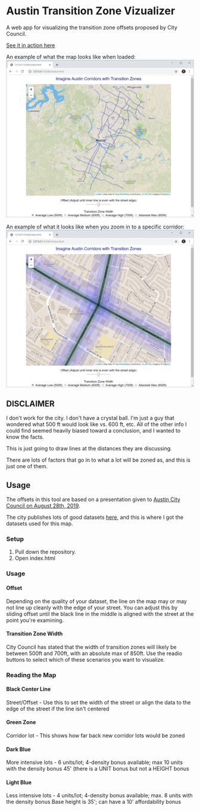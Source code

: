 # Austin Transition Zone Vizualizer
A web app for visualizing the transition zone offsets proposed by City Council.

[See it in action here](https://github.com/tannerblair/austin-transition-zone-vizualizer)


An example of what the map looks like when loaded:
![](images/sample.png)

An example of what it looks like when you zoom in to a specific corridor:
![](images/sample-zoomed.PNG)

## DISCLAIMER
I don't work for the city. I don't have a crystal ball. I'm just a guy that wondered what 500 ft would look like vs. 600 ft, etc. All of the other info I could find seemed heavily biased toward a conclusion, and I wanted to know the facts. 

This is just going to draw lines at the distances they are discussing. 

There are lots of factors that go in to what a lot will be zoned as, and this is just one of them.

## Usage
The offsets in this tool are based on a presentation given to [Austin City Council on August 28th, 2019](http://www.austintexas.gov/department/city-council/2019/20190828-spec.htm).

The city publishes lots of good datasets [here](https://data.austintexas.gov/), and this is where I got the datasets used for this map.

### Setup

1. Pull down the repository.
2. Open index.html

### Usage

#### Offset
Depending on the quality of your dataset, the line on the map may or may not line up cleanly with the edge of your street. You can adjust this by sliding offset until the black line in the middle is aligned with the street at the point you're examining.

#### Transition Zone Width

City Council has stated that the width of transition zones will likely be between 500ft and 700ft, with an absolute max of 850ft. Use the readio buttons to select which of these scenarios you want to visualize.

### Reading the Map
#### Black Center Line 
Street/Offset - Use this to set the width of the street or align the data to the edge of the street if the line isn't centered

#### Green Zone
Corridor lot - This shows how far back new corridor lots would be zoned

#### Dark Blue
More intensive lots - 6 units/lot; 4-density bonus available; max 10 units with the density bonus
45' (there is a UNIT bonus but not a HEIGHT bonus

#### Light Blue
Less intensive lots - 4 units/lot; 4-density bonus available; max. 8 units with the density bonus
Base height is 35'; can have a 10' affordability bonus
